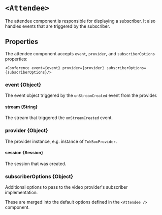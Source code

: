 # `<Attendee>`

The attendee component is responsible for displaying a subscriber.
It also handles events that are triggered by the subscriber.

## Properties

The attendee component accepts `event`, `provider`, and `subscriberOptions` properties:

`<Conference event={event} provider={provider} subscriberOptions={subscriberOptions}/>`

### event {Object}

The event object triggered by the `onStreamCreated` event from the provider.

#### stream {String}

The stream that triggered the `onStreamCreated` event.

### provider {Object}

The provider instance, e.g. instance of `TokBoxProvider`.

#### session {Session}

The session that was created.

### subscriberOptions {Object}

Additional options to pass to the video provider's subscriber implementation.

These are merged into the default options defined in the `<Attendee />` component.
